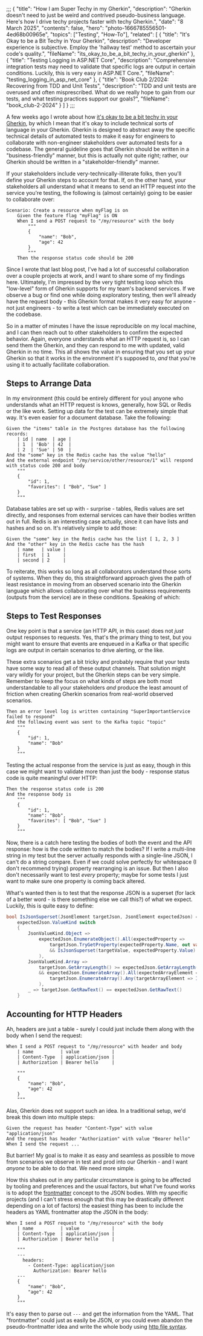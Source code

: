 ;;;
{
	"title": "How I am Super Techy in my Gherkin",
	"description": "Gherkin doesn't need to just be weird and contrived pseudo-business language. Here's how I drive techy projects faster with techy Gherkin.",
	"date": "8 March 2025",
	"contents": false,
	"hero": "photo-1666785556501-4ed68b00965e",
    "topics": ["Testing", "How-To"],
    "related": [
		{ "title": "It's Okay to be a Bit Techy in Your Gherkin", "description": "Developer experience is subjective. Employ the 'hallway test' method to ascertain your code's quality.", "fileName": "its_okay_to_be_a_bit_techy_in_your_gherkin" },
		{ "title": "Testing Logging in ASP.NET Core", "description": "Comprehensive integration tests may need to validate that specific logs are output in certain conditions. Luckily, this is very easy in ASP.NET Core.", "fileName": "testing_logging_in_asp_net_core" },
		{ "title": "Book Club 2/2024: Recovering from TDD and Unit Tests", "description": "TDD and unit tests are overused and often misprescribed. What do we really hope to gain from our tests, and what testing practices support our goals?", "fileName": "book_club-2-2024" }
    ]
}
;;;

A few weeks ago I wrote about how [it's okay to be a bit techy in your Gherkin](https://ian.wold.guru/Posts/its_okay_to_be_a_bit_techy_in_your_gherkin.html), by which I mean that it's okay to include technical sorts of language in your Gherkin. Gherkin is designed to abstract away the specific technical details of automated tests to make it easy for engineers to collaborate with non-engineer stakeholders over automated tests for a codebase. The general guideline goes that Gherkin should be written in a "business-friendly" manner, but this is actually not quite right; rather, our Gherkin should be written in a "stakeholder-friendly" manner.

If your stakeholders include very-technically-illiterate folks, then you'll define your Gherkin steps to account for that. If, on the other hand, your stakeholders all understand what it means to send an HTTP request into the service you're testing, the following is (almost certainly) going to be easier to collaborate over:

```
Scenario: Create a resource when myFlag is on
    Given the feature flag "myFlag" is ON
    When I send a POST request to "/my/resource" with the body
        """
        {
            "name": "Bob",
            "age": 42
        }
        """
    Then the response status code should be 200
```

Since I wrote that last blog post, I've had a lot of successful collaboration over a couple projects at work, and I want to share some of my findings here. Ultimately, I'm impressed by the very tight testing loop which this "low-level" form of Gherkin supports for my team's backend services. If we observe a bug or find one while doing exploratory testing, then we'll already have the request body - this Gherkin format makes it very easy for anyone - not just engineers - to write a test which can be immediately executed on the codebase.

So in a matter of minutes I have the issue reproducible on my local machine, and I can then reach out to other stakeholders to confirm the expected behavior. Again, everyone understands what an HTTP request is, so I can send them the Gherkin, and they can respond to me with updated, valid Gherkin in no time. This all shows the value in ensuring that you set up your Gherkin so that it works in the environment it's supposed to, _and_ that you're using it to actually facilitate collaboration.

## Steps to Arrange Data

In my environment (this could be entirely different for you) anyone who understands what an HTTP request is knows, generally, how SQL or Redis or the like work. Setting up data for the test can be extremely simple that way. It's even easier for a document database. Take the following:

```
Given the "items" table in the Postgres database has the following records:
    | id | name  | age |
    | 1  | 'Bob' | 42  |
    | 2  | 'Sue' | 50  |
And the "some" key in the Redis cache has the value "hello"
And the external endpoint "/my/service/other/resource/1" will respond with status code 200 and body
    """
    {
        "id": 1,
        "favorites": [ "Bob", "Sue" ]
    }
    """
```

Database tables are set up with - surprise - tables, Redis values are set directly, and responses from external services can have their bodies written out in full. Redis is an interesting case actually, since it can have lists and hashes and so on. It's relatively simple to add those:

```
Given the "some" key in the Redis cache has the list [ 1, 2, 3 ]
And the "other" key in the Redis cache has the hash
    | name   | value |
    | first  | 1     |
    | second | 2     |
```

To reiterate, this works so long as all collaborators understand those sorts of systems. When they do, this straightforward approach gives the path of least resistance in moving from an observed scenario into the Gherkin language which allows collaborating over what the business requirements (outputs from the service) are in these conditions. Speaking of which:

## Steps to Test Responses

One key point is that a service (an HTTP API, in this case) does not _just_ output responses to requests. Yes, that's the primary thing to test, but you might want to ensure that events are enqueued in a Kafka or that specific logs are output in certain scenarios to drive alerting, or the like.

These extra scenarios get a bit tricky and probably require that your tests have some way to read all of these output channels. That solution might vary wildly for your project, but the Gherkin steps can be very simple. Remember to keep the focus on what kinds of steps are both most understandable to all your stakeholders _and_ produce the least amount of friction when creating Gherkin scenarios from real-world observed scenarios.

```
Then an error level log is written containing "SuperImportantService failed to respond"
And the following event was sent to the Kafka topic "topic"
    """
    {
        "id": 1,
        "name": "Bob"
    }
    """
```

Testing the actual response from the service is just as easy, though in this case we might want to validate more than just the body - response status code is quite meaningful over HTTP:

```
Then the response status code is 200
And the response body is
    """
    {
        "id": 1,
        "name": "Bob",
        "favorites": [ "Bob", "Sue" ]
    }
    """
```

Now, there is a catch here testing the bodies of both the event and the API response: how is the code written to match the bodies? If I write a multi-line string in my test but the server actually responds with a single-line JSON, I can't do a string compare. Even if we could solve perfectly for whitespace (I don't recommend trying) property rearranging is an issue. But then I also don't necessarily want to test _every_ property; maybe for some tests I just want to make sure one property is coming back altered.

What's wanted then is to test that the response JSON is a superset (for lack of a better word - is there something else we call this?) of what we expect. Luckily, this is quite easy to define:

```csharp
bool IsJsonSuperset(JsonElement targetJson, JsonElement expectedJson) =>
    expectedJson.ValueKind switch
    {
        JsonValueKind.Object =>
            expectedJson.EnumerateObject().All(expectedProperty =>
                targetJson.TryGetProperty(expectedProperty.Name, out var targetValue)
                && IsJsonSuperset(targetValue, expectedProperty.Value)
            ),
        JsonValueKind.Array =>
            targetJson.GetArrayLength() >= expectedJson.GetArrayLength()
            && expectedJson.EnumerateArray().All(expectedArrayElement =>
                targetJson.EnumerateArray().Any(targetArrayElement => IsJsonSuperset(targetArrayElement, expectedArrayElement))
            ),
        _ => targetJson.GetRawText() == expectedJson.GetRawText()
    }
```

## Accounting for HTTP Headers

Ah, headers are just a table - surely I could just include them along with the body when I send the request:

```
When I send a POST request to "/my/resource" with header and body
    | name          | value            |
    | Content-Type  | application/json |
    | Authorization | Bearer hello     |

    """
    {
        "name": "Bob",
        "age": 42
    }
    """
```

Alas, Gherkin does not support such an idea. In a traditional setup, we'd break this down into multiple steps:

```
Given the request has header "Content-Type" with value "application/json"
And the request has header "Authorization" with value "Bearer hello"
When I send the request ...
```

But barrier! My goal is to make it as easy and seamless as possible to move from scenarios we observe in test and prod into our Gherkin - and I want _anyone_ to be able to do that. We need more simple.

How this shakes out in any particular circumstance is going to be affected by tooling and preferences and the usual factors, but what I've found works is to adopt the [frontmatter](https://daily-dev-tips.com/posts/what-exactly-is-frontmatter/) concept to the JSON bodies. With my specific projects (and I can't stress enough that this may be drastically different depending on a lot of factors) the easiest thing has been to include the headers as YAML frontmatter atop the JSON in the body:

```
When I send a POST request to "/my/resource" with the body
    | name          | value            |
    | Content-Type  | application/json |
    | Authorization | Bearer hello     |

    """
    ---
      headers:
        - Content-Type: application/json
          Authorization: Bearer hello
    ---
    {
        "name": "Bob",
        "age": 42
    }
    """
```

It's easy then to parse out `---` and get the information from the YAML. That "frontmatter" could just as easily be JSON, or you could even abandon the pseudo-frontmatter idea and write the whole body using [http file syntax](https://timdeschryver.dev/bits/http-files).
